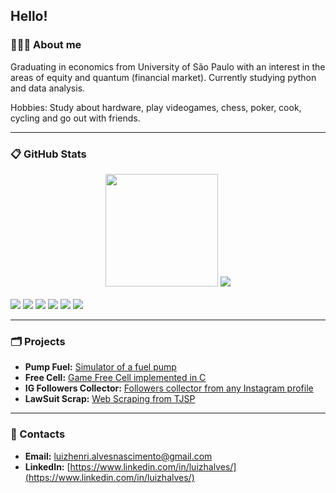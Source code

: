 ## Hello!

### 👨🏻‍🎓 About me

Graduating in economics from University of São Paulo with an interest in the areas of equity and quantum (financial market). Currently studying python and data analysis.

Hobbies: Study about hardware, play videogames, chess, poker, cook, cycling and go out with friends.

---
### 📋 GitHub Stats

<div align="center">
<img height="180em" src="https://github-readme-stats.vercel.app/api?username=luizhennri&theme=tokyonight&icon_color=1b93c9&show_icons=true&include_all_commits=true&count_private=true"/>
<img wheight="160em" src="https://github-readme-stats.vercel.app/api/top-langs/?username=luizhennri&layout=compact&theme=tokyonight&langs_count=7&hide=swig,makefile,shell"/>
</div>
<div style="display: inline_block"><br>
  <img src="https://img.shields.io/badge/Python-3776AB?style=for-the-badge&logo=python&logoColor=white"/>
  <img src="https://img.shields.io/badge/JavaScript-F7DF1E?style=for-the-badge&logo=javascript&logoColor=black"/>
  <img src="https://img.shields.io/badge/HTML5-E34F26?style=for-the-badge&logo=html5&logoColor=white"/>
  <img src="https://img.shields.io/badge/CSS3-1572B6?style=for-the-badge&logo=css3&logoColor=white"/>
  <img src="https://img.shields.io/badge/C-00599C?style=for-the-badge&logo=c&logoColor=white"/>
  <img src="https://img.shields.io/badge/C%2B%2B-00599C?style=for-the-badge&logo=c%2B%2B&logoColor=white"/>
</div>
  
---
### 🗂 Projects
* **Pump Fuel:** [Simulator of a fuel pump](https://github.com/luizhennri/Projeto_Final-ECOP14-UNIFEI)
* **Free Cell:** [Game Free Cell implemented in C](https://github.com/luizhennri/Free_Cell)
* **IG Followers Collector:** [Followers collector from any Instagram profile](https://github.com/luizhennri/instagram_profiles_analysis)
* **LawSuit Scrap:** [Web Scraping from TJSP](https://github.com/luizhennri/scrap_tjsp)  
---
### 🔗 Contacts

* **Email:** [luizhenri.alvesnascimento@gmail.com](mailto:luizhenri.alvesnascimento@gmail.com)
* **LinkedIn:** [https://www.linkedin.com/in/luizhalves/](https://www.linkedin.com/in/luizhalves/)
